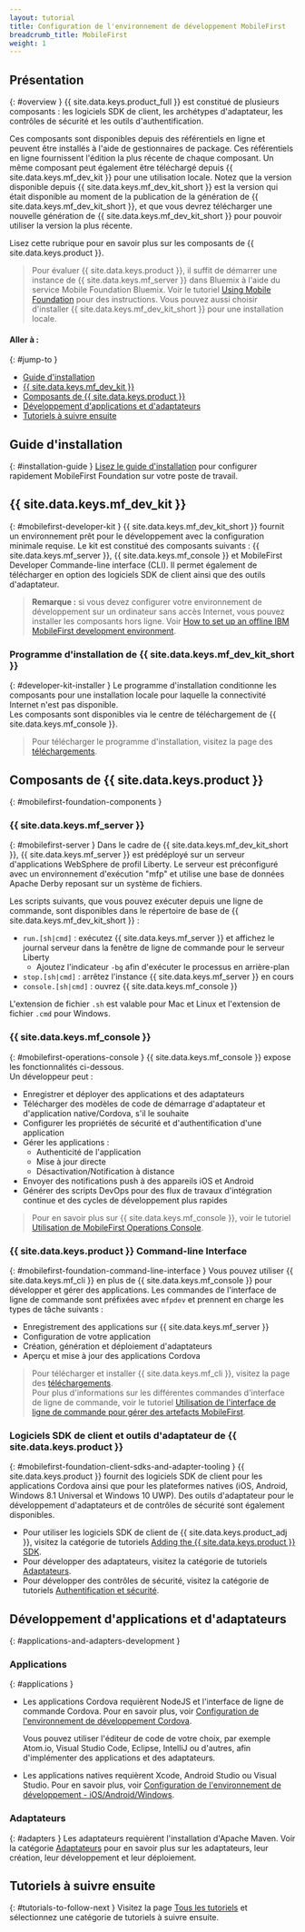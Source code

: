 ```yaml
---
layout: tutorial
title: Configuration de l'environnement de développement MobileFirst
breadcrumb_title: MobileFirst
weight: 1
---
```

<!-- NLS_CHARSET=UTF-8 -->
## Présentation
{: #overview }
{{ site.data.keys.product_full }} est constitué de plusieurs composants : les logiciels SDK de client, les archétypes d'adaptateur, les contrôles de sécurité et les outils d'authentification.

Ces composants sont disponibles depuis des référentiels en ligne et peuvent être installés à l'aide de gestionnaires de package. Ces référentiels en ligne fournissent l'édition la plus récente de chaque composant. Un même composant peut également être téléchargé depuis {{ site.data.keys.mf_dev_kit }} pour une utilisation locale. Notez que la version disponible depuis {{ site.data.keys.mf_dev_kit_short }} est la version qui était disponible au moment de la publication de la génération de {{ site.data.keys.mf_dev_kit_short }}, et que vous devrez télécharger une nouvelle génération de {{ site.data.keys.mf_dev_kit_short }} pour pouvoir utiliser la version la plus récente. 

Lisez cette rubrique pour en savoir plus sur les composants de {{ site.data.keys.product }}.

> Pour évaluer {{ site.data.keys.product }}, il suffit de démarrer une instance de {{ site.data.keys.mf_server }} dans Bluemix à l'aide du service Mobile Foundation Bluemix. Voir le tutoriel [Using Mobile Foundation](../../../bluemix/using-mobile-foundation/) pour des instructions. Vous pouvez aussi choisir d'installer {{ site.data.keys.mf_dev_kit_short }} pour une installation locale.

#### Aller à :
{: #jump-to }

* [Guide d'installation](#installation-guide)
* [{{ site.data.keys.mf_dev_kit }}](#mobilefirst-developer-kit)
* [Composants de {{ site.data.keys.product }}](#mobilefirst-foundation-components)
* [Développement d'applications et d'adaptateurs](#applications-and-adapters-development)
* [Tutoriels à suivre ensuite](#tutorials-to-follow-next)

## Guide d'installation
{: #installation-guide }
[Lisez le guide d'installation](installation-guide) pour configurer rapidement MobileFirst Foundation sur votre poste de travail.

## {{ site.data.keys.mf_dev_kit }}
{: #mobilefirst-developer-kit }
{{ site.data.keys.mf_dev_kit_short }} fournit un environnement prêt pour le développement avec la configuration minimale requise. Le kit est constitué des composants suivants : {{ site.data.keys.mf_server }}, {{ site.data.keys.mf_console }} et MobileFirst Developer Commande-line interface (CLI). Il permet également de télécharger en option des logiciels SDK de client ainsi que des outils d'adaptateur.

> **Remarque :** si vous devez configurer votre environnement de développement sur un ordinateur sans accès Internet, vous pouvez installer les composants hors ligne. Voir [How to set up an offline IBM MobileFirst development environment]({{site.baseurl}}/blog/2016/03/31/howto-set-up-an-offline-ibm-mobilefirst-8-0-development-environment).

### Programme d'installation de {{ site.data.keys.mf_dev_kit_short }}
{: #developer-kit-installer }
Le programme d'installation conditionne les composants pour une installation locale pour laquelle la connectivité Internet n'est pas disponible.  
Les composants sont disponibles via le centre de téléchargement de {{ site.data.keys.mf_console }}.

> Pour télécharger le programme d'installation, visitez la page des [téléchargements]({{site.baseurl}}/downloads/).

## Composants de {{ site.data.keys.product }}
{: #mobilefirst-foundation-components }

### {{ site.data.keys.mf_server }}
{: #mobilefirst-server }
Dans le cadre de {{ site.data.keys.mf_dev_kit_short }}, {{ site.data.keys.mf_server }} est prédéployé sur un serveur d'applications WebSphere de profil Liberty. Le serveur est préconfiguré avec un environnement d'exécution "mfp" et utilise une base de données Apache Derby reposant sur un système de fichiers.

Les scripts suivants, que vous pouvez exécuter depuis une ligne de commande, sont disponibles dans le répertoire de base de {{ site.data.keys.mf_dev_kit_short }} :

* `run.[sh|cmd]` : exécutez {{ site.data.keys.mf_server }} et affichez le journal serveur dans la fenêtre de ligne de commande pour le serveur Liberty
    * Ajoutez l'indicateur `-bg` afin d'exécuter le processus en arrière-plan
* `stop.[sh|cmd]` : arrêtez l'instance {{ site.data.keys.mf_server }} en cours
* `console.[sh|cmd]` : ouvrez {{ site.data.keys.mf_console }}

L'extension de fichier `.sh` est valable pour Mac et Linux et l'extension de fichier `.cmd` pour Windows.

### {{ site.data.keys.mf_console }}
{: #mobilefirst-operations-console }
{{ site.data.keys.mf_console }} expose les fonctionnalités ci-dessous.  
Un développeur peut :

- Enregistrer et déployer des applications et des adaptateurs
- Télécharger des modèles de code de démarrage d'adaptateur et d'application native/Cordova, s'il le souhaite 
- Configurer les propriétés de sécurité et d'authentification d'une application
- Gérer les applications :
    - Authenticité de l'application
    - Mise à jour directe
    - Désactivation/Notification à distance
- Envoyer des notifications push à des appareils iOS et Android
- Générer des scripts DevOps pour des flux de travaux d'intégration continue et des cycles de développement plus rapides

> Pour en savoir plus sur {{ site.data.keys.mf_console }}, voir le tutoriel [Utilisation de MobileFirst Operations Console](../../../product-overview/components/console/).

### {{ site.data.keys.product }} Command-line Interface
{: #mobilefirst-foundation-command-line-interface }
Vous pouvez utiliser {{ site.data.keys.mf_cli }} en plus de {{ site.data.keys.mf_console }} pour développer et gérer des applications. Les commandes de l'interface de ligne de commande sont préfixées avec `mfpdev` et prennent en charge les types de tâche suivants :

* Enregistrement des applications sur {{ site.data.keys.mf_server }}
* Configuration de votre application
* Création, génération et déploiement d'adaptateurs
* Aperçu et mise à jour des applications Cordova

> Pour télécharger et installer {{ site.data.keys.mf_cli }}, visitez la page des [téléchargements]({{site.baseurl}}/downloads/).  
> Pour plus d'informations sur les différentes commandes d'interface de ligne de commande, voir le tutoriel [Utilisation de l'interface de ligne de commande pour gérer des artefacts MobileFirst](../../../application-development/using-mobilefirst-cli-to-manage-mobilefirst-artifacts/).

### Logiciels SDK de client et outils d'adaptateur de {{ site.data.keys.product }}
{: #mobilefirst-foundation-client-sdks-and-adapter-tooling }
{{ site.data.keys.product }} fournit des logiciels SDK de client pour les applications Cordova ainsi que pour les plateformes natives (iOS, Android, Windows 8.1 Universal et Windows 10 UWP). Des outils d'adaptateur pour le développement d'adaptateurs et de contrôles de sécurité sont également disponibles.

* Pour utiliser les logiciels SDK de client de {{ site.data.keys.product_adj }}, visitez la catégorie de tutoriels [Adding the {{ site.data.keys.product }} SDK](../../../application-development/sdk/).  
* Pour développer des adaptateurs, visitez la catégorie de tutoriels [Adaptateurs](../../../adapters/).  
* Pour développer des contrôles de sécurité, visitez la catégorie de tutoriels [Authentification et sécurité](../../../authentication-and-security/).  

## Développement d'applications et d'adaptateurs
{: #applications-and-adapters-development }

### Applications
{: #applications }
* Les applications Cordova requièrent NodeJS et l'interface de ligne de commande Cordova. Pour en savoir plus, voir [Configuration de l'environnement de développement Cordova](../cordova).

    Vous pouvez utiliser l'éditeur de code de votre choix, par exemple Atom.io, Visual Studio Code, Eclipse, IntelliJ ou d'autres, afin d'implémenter des applications et des adaptateurs.  
    
* Les applications natives requièrent Xcode, Android Studio ou Visual Studio. Pour en savoir plus, voir [Configuration de l'environnement de développement - iOS/Android/Windows](../).

### Adaptateurs
{: #adapters }
Les adaptateurs requièrent l'installation d'Apache Maven. Voir la catégorie [Adaptateurs](../../../adapters/) pour en savoir plus sur les adaptateurs, leur création, leur développement et leur déploiement.

## Tutoriels à suivre ensuite
{: #tutorials-to-follow-next }
Visitez la page [Tous les tutoriels](../../../all-tutorials/) et sélectionnez une catégorie de tutoriels à suivre ensuite.

